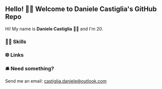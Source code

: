 ## Hello! 👋🏻 Welcome to Daniele Castiglia's GitHub Repo

Hi! My name is **Daniele Castiglia** 🧑🏻‍ and I'm 20.

### 💪🏻 Skills 

### 🌐 Links

### 🛎 Need something?

Send me an email: castiglia.daniele@outlook.com
